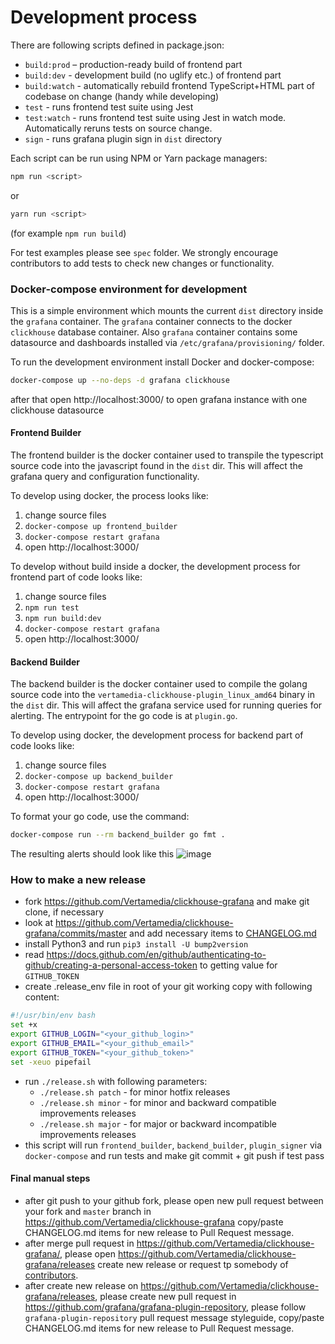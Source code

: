 # Development process

There are following scripts defined in package.json:

- `build:prod` – production-ready build of frontend part
- `build:dev` - development build (no uglify etc.) of frontend part
- `build:watch` - automatically rebuild frontend TypeScript+HTML part of codebase on change (handy while developing)
- `test` - runs frontend test suite using Jest
- `test:watch` - runs frontend test suite using Jest in watch mode. Automatically reruns tests on source change.
- `sign` - runs grafana plugin sign in `dist` directory

Each script can be run using NPM or Yarn package managers:

```sh
npm run <script>
```

or 

```sh
yarn run <script>
```

(for example `npm run build`)

For test examples please see `spec` folder. We strongly encourage contributors to add tests to check new changes or functionality.

### Docker-compose environment for development

This is a simple environment which mounts the current `dist` directory inside the `grafana` container. The `grafana` container connects to the docker `clickhouse` database container.
Also `grafana` container contains some datasource and dashboards installed via `/etc/grafana/provisioning/` folder.

To run the development environment install Docker and docker-compose:
```sh
docker-compose up --no-deps -d grafana clickhouse
```
after that open http://localhost:3000/ to open grafana instance with one clickhouse datasource

#### Frontend Builder

The frontend builder is the docker container used to transpile the typescript source code into the javascript found in the `dist` dir. This will affect the grafana query and configuration functionality.

To develop using docker, the process looks like:
1. change source files
2. `docker-compose up frontend_builder`
3. `docker-compose restart grafana`
4. open http://localhost:3000/

To develop without build inside a docker, the development process for frontend part of code looks like:
1. change source files
2. `npm run test`
3. `npm run build:dev`
4. `docker-compose restart grafana`
5. open http://localhost:3000/

#### Backend Builder

The backend builder is the docker container used to compile the golang source code into the `vertamedia-clickhouse-plugin_linux_amd64` binary in the `dist` dir. This will affect the grafana service used for running queries for alerting. The entrypoint for the go code is at `plugin.go`.

To develop using docker, the development process for backend part of code looks like:
1. change source files
2. `docker-compose up backend_builder`
3. `docker-compose restart grafana`
4. open http://localhost:3000/

To format your go code, use the command:
```sh
docker-compose run --rm backend_builder go fmt .
```

The resulting alerts should look like this
![image](https://user-images.githubusercontent.com/5578150/81031711-fd2fad00-8e41-11ea-9b54-5eb4ca1628f1.png)


### How to make a new release

- fork https://github.com/Vertamedia/clickhouse-grafana and make git clone, if necessary
- look at https://github.com/Vertamedia/clickhouse-grafana/commits/master and add necessary items to [CHANGELOG.md](CHANGELOG.md)
- install Python3 and run `pip3 install -U bump2version`
- read https://docs.github.com/en/github/authenticating-to-github/creating-a-personal-access-token to getting value for `GITHUB_TOKEN`
- create .release_env file in root of your git working copy with following content:
```bash
#!/usr/bin/env bash
set +x
export GITHUB_LOGIN="<your_github_login>"
export GITHUB_EMAIL="<your_github_email>"
export GITHUB_TOKEN="<your_github_token>"
set -xeuo pipefail
```
- run `./release.sh` with following parameters:
    - `./release.sh patch` - for minor hotfix releases
    - `./release.sh minor` - for minor and backward compatible improvements releases
    - `./release.sh major` - for major or backward incompatible improvements releases
- this script will run `frontend_builder`, `backend_builder`, `plugin_signer` via `docker-compose` and run tests and make git commit + git push if test pass

#### Final manual steps
- after git push to your github fork, please open new pull request between your fork and `master` branch in https://github.com/Vertamedia/clickhouse-grafana
  copy/paste CHANGELOG.md items for new release to Pull Request message.           
- after merge pull request in https://github.com/Vertamedia/clickhouse-grafana/, 
  please open https://github.com/Vertamedia/clickhouse-grafana/releases create new release or request tp somebody of [contributors](https://github.com/Vertamedia/clickhouse-grafana/graphs/contributors).
- after create new release on https://github.com/Vertamedia/clickhouse-grafana/releases,
  please create new pull request in https://github.com/grafana/grafana-plugin-repository, please follow `grafana-plugin-repository` pull request message styleguide, 
  copy/paste CHANGELOG.md items for new release to Pull Request message.           
